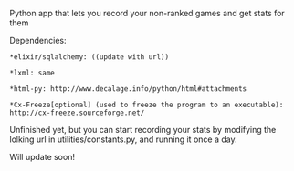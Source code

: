 Python app that lets you record your non-ranked games and get stats for them

Dependencies:

	*elixir/sqlalchemy: ((update with url))

	*lxml: same

	*html-py: http://www.decalage.info/python/html#attachments

	*Cx-Freeze[optional] (used to freeze the program to an executable): http://cx-freeze.sourceforge.net/

Unfinished yet, but you can start recording your stats by modifying the lolking url in utilities/constants.py,
and running it once a day.

Will update soon!